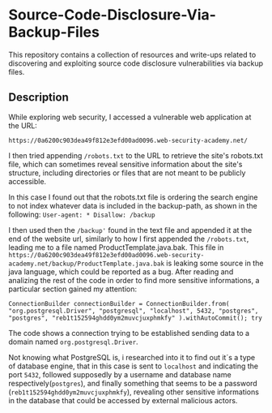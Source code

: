 # Source-Code-Disclosure-Via-Backup-Files

This repository contains a collection of resources and write-ups related to discovering and exploiting source code disclosure vulnerabilities via backup files.

## Description

While exploring web security, I accessed a vulnerable web application at the URL: 

`https://0a6200c903dea49f812e3efd00ad0096.web-security-academy.net/`

I then tried appending `/robots.txt` to the URL to retrieve the site's robots.txt file, which can sometimes reveal sensitive information about the site's structure, including directories or files that are not meant to be publicly accessible.

In this case I found out that the robots.txt file is ordering the search engine to not index whatever data is included in the backup-path, as shown in the following:
`User-agent: *
Disallow: /backup`

I then used then the `/backup'` found in the text file and appended it at the end of the website url, similarly to how I first appended the `/robots.txt`, leading me to a file named ProductTemplate.java.bak.
This file in `https://0a6200c903dea49f812e3efd00ad0096.web-security-academy.net/backup/ProductTemplate.java.bak` is leaking some source in the java language, which could be reported as a bug.
After reading and analizing the rest of the code in order to find more sensitive informations, a particular section gained my attention:

`ConnectionBuilder connectionBuilder = ConnectionBuilder.from(
                "org.postgresql.Driver",
                "postgresql",
                "localhost",
                5432,
                "postgres",
                "postgres",
                "reb1t152594ghdd0ym2muvcjuxphmkfy"
        ).withAutoCommit();
        try`

The code shows a connection trying to be established sending data to a domain named `org.postgresql.Driver`. 

Not knowing what PostgreSQL is, i researched into it to find out it´s a type of database engine, that in this case is sent to `localhost` and indicating the port `5432`, followed supposedly by a username and database name respectively(`postgres`), and finally something that seems to be a password (`reb1t152594ghdd0ym2muvcjuxphmkfy`), revealing other sensitive informations in the database that could be accessed by external malicious actors.
